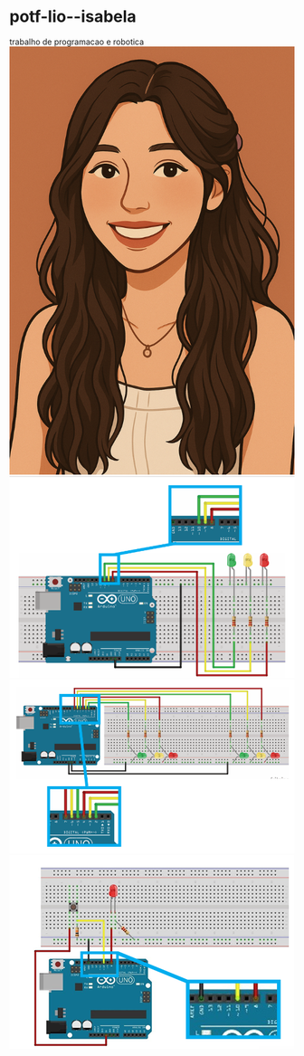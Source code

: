 # potf-lio--isabela
trabalho de programacao e robotica
![alt text](<Retrato delicado em tons quentes.png>)
![alt text](image.png)
![alt text](image-4.png)
![alt text](image-2.png)